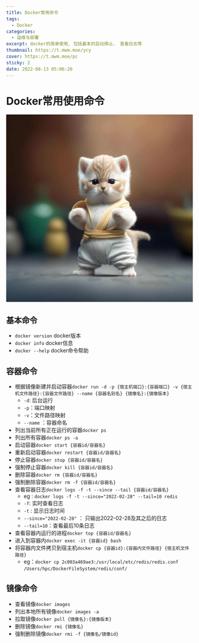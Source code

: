 ```yaml
---
title: Docker常用命令
tags:
  - Docker
categories:
  - 运维与部署
excerpt: docker的简单使用, 包括基本的启动停止、 查看日志等
thumbnail: https://t.mwm.moe/ycy
cover: https://t.mwm.moe/pc
sticky: 2
date: 2022-08-13 05:06:20
---
```


# Docker常用使用命令
![头像](Docker常用命令/avatar.jpg)
## 基本命令
- `docker version` docker版本
- `docker info` docker信息
- `docker --help` docker命令帮助
## 容器命令
- 根据镜像新建并启动容器`docker run -d -p {宿主机端口}:{容器端口} -v {宿主机文件路径}:{容器文件路径} --name {容器名别名} {镜像名}:{镜像版本}`
  - `-d`: 后台运行
  - `-p`：端口映射
  - `-v`：文件路径映射
  - `--name` ：容器命名
- 列出当前所有正在运行的容器`docker ps`
- 列出所有容器`docker ps -a`
- 启动容器`docker start {容器id/容器名}`
- 重新启动容器`docker restart {容器id/容器名}`
- 停止容器`docker stop {容器id/容器名}`
- 强制停止容器`docker kill {容器id/容器名}`
- 删除容器`docker rm {容器id/容器名}`
- 强制删除容器`docker rm -f {容器id/容器名}`
- 查看容器日志`docker logs -f -t --since --tail {容器id/容器名}`
  - eg : `docker logs -f -t --since="2022-02-28" --tail=10 redis`
  - `-f`: 实时查看日志
  - `-t` : 显示日志时间
  - `--since="2022-02-28"` ： 只输出2022-02-28及其之后的日志
  - `--tail=10`：查看最后10条日志
- 查看容器内运行的进程`docker top {容器id/容器名}`
- 进入到容器内`docker exec -it {容器id} bash`
- 将容器内文件拷贝到宿主机`docker cp {容器id}:{容器内文件路径} {宿主机文件路径}`
  - eg：`docker cp 2c003a469ae3:/usr/local/etc/redis/redis.conf /Users/hpc/DockerFileSystem/redis/conf/`

## 镜像命令
- 查看镜像`docker images`
- 列出本地所有镜像`docker images -a`
- 拉取镜像`docker pull {镜像名}:{镜像版本}`
- 删除镜像`docker rmi {镜像名}`
- 强制删除镜像`docker rmi -f {镜像名/镜像id}`
